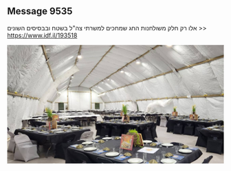 ## Message 9535

אלו רק חלק משולחנות החג שמחכים למשרתי צה"ל בשטח ובבסיסים השונים >>
https://www.idf.il/193518

![Photo](9535/9535_photo.jpg)
